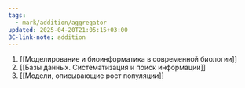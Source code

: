 ```yaml
---
tags:
  - mark/addition/aggregator
updated: 2025-04-20T21:05:15+03:00
BC-link-note: addition
---
```


1. [[Моделирование и биоинформатика в современной биологии]]
2. [[Базы данных. Систематизация и поиск информации]]
3. [[Модели, описывающие рост популяции]]

